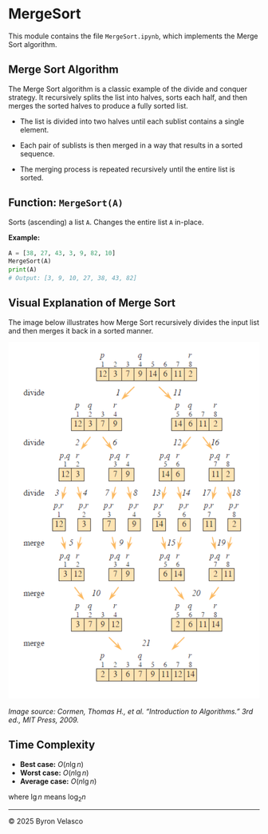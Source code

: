 # MergeSort

This module contains the file `MergeSort.ipynb`, which implements the Merge Sort algorithm.

## Merge Sort Algorithm

The Merge Sort algorithm is a classic example of the divide and conquer strategy. It recursively splits the list into halves, sorts each half, and then merges the sorted halves to produce a fully sorted list.

- The list is divided into two halves until each sublist contains a single element.

- Each pair of sublists is then merged in a way that results in a sorted sequence.

- The merging process is repeated recursively until the entire list is sorted.

## Function: `MergeSort(A)`

Sorts (ascending) a list `A`. Changes the entire list `A` in-place.

**Example:**
```python
A = [38, 27, 43, 3, 9, 82, 10]
MergeSort(A)
print(A)
# Output: [3, 9, 10, 27, 38, 43, 82]
```

## Visual Explanation of Merge Sort

The image below illustrates how Merge Sort recursively divides the input list and then merges it back in a sorted manner.

![Merge Sort Visualization](../img/references/MergeSort.png)

*Image source: Cormen, Thomas H., et al. “Introduction to Algorithms.” 3rd ed., MIT Press, 2009.*

## Time Complexity

- **Best case:** $O(n \lg n)$
- **Worst case:** $O(n \lg n)$
- **Average case:** $O(n \lg n)$

where $\lg n$ means $\log_2 n$

---

© 2025 Byron Velasco
